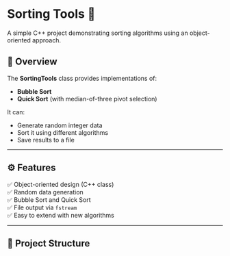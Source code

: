 # Sorting Tools 🧮

A simple C++ project demonstrating sorting algorithms using an object-oriented approach.

## 📖 Overview
The **SortingTools** class provides implementations of:
- **Bubble Sort**
- **Quick Sort** (with median-of-three pivot selection)

It can:
- Generate random integer data
- Sort it using different algorithms
- Save results to a file

---

## ⚙️ Features
✅ Object-oriented design (C++ class)  
✅ Random data generation  
✅ Bubble Sort and Quick Sort  
✅ File output via `fstream`  
✅ Easy to extend with new algorithms  

---

## 🧩 Project Structure
